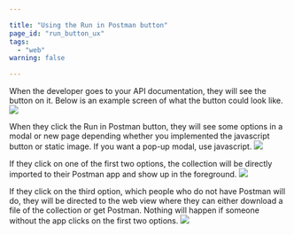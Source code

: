 ```yaml
---

title: "Using the Run in Postman button"
page_id: "run_button_ux"
tags: 
  - "web"
warning: false

---
```


When the developer goes to your API documentation, they will see the button on it. Below is an example screen of what the button could look like.
![](https://www.getpostman.com/img/v1/docs/run_btn_ux/run_btn_ux_1.png)

When they click the Run in Postman button, they will see some options in a modal or new page depending whether you implemented the javascript button or static image. If you want a pop-up modal, use javascript. ![](https://www.getpostman.com/img/v1/docs/run_btn_ux/run_btn_ux_2.png)

If they click on one of the first two options, the collection will be directly imported to their Postman app and show up in the foreground.
![](https://www.getpostman.com/img/v1/docs/run_btn_ux/run_btn_ux_3.png)

If they click on the third option, which people who do not have Postman will do, they will be directed to the web view where they can either download a file of the collection or get Postman. Nothing will happen if someone without the app clicks on the first two options.
![](https://www.getpostman.com/img/v1/docs/run_btn_ux/run_btn_ux_4.png)

